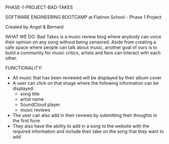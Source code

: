 PHASE-1-PROJECT-BAD-TAKES

SOFTWARE ENGINEERING BOOTCAMP at Flatiron School - Phase 1 Project 

Created by Angel & Bernard 

WHAT WE DO: 
Bad Takes is a music review blog where anybody can voice their opinion on any song without being censored. Aside from creating a safe space where people can talk about music, another goal of ours is to build a community for music critics, artists and fans can interact with each other. 

FUNCTIONALITY: 
- All music that has been reviewed will be displayed by their album cover
- A user can click on that image where the following information can be displayed: 
    - song title
    - artist name
    - SoundCloud player 
    - music reviews 
- The user can also add in their reviews by submitting their thoughts in the first form
- They also have the ability to add in a song to the website with the required information and include their take on the song that they want to add



